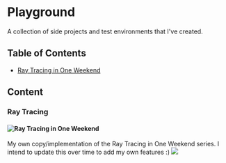 # Playground
A collection of side projects and test environments that I've created.

## Table of Contents
+  [Ray Tracing in One Weekend](#ray-tracing)

## Content

### Ray Tracing
#### ![Ray Tracing in One Weekend](raytracing/one_weekend)
My own copy/implementation of the Ray Tracing in One Weekend series. I intend to update this over time to add my own features :)
![](https://imgur.com/iGJCp5M)

